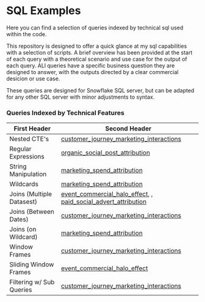 # SQL Examples
Here you can find a selection of queries indexed by technical sql used within the code. 

This repository is designed to offer a quick glance at my sql capabilities with a selection of scripts. A brief overview has been provided at the start of each query with a theoretical scenario and use case for the output of each query. ALl queries have a specific business question they are designed to answer, with the outputs directed by a clear commercial desicion or use case.

These queries are designed for Snowflake SQL server, but can be adapted for any other SQL server with minor adjustments to syntax.

### Queries Indexed by Technical Features

| First Header  | Second Header |
| ------------- | ------------- |
| Nested CTE's  | [customer_journey_marketing_interactions](customer_journey_marketing_interactions.sql)  |
| Regular Expressions  | [organic_social_post_attribution](organic_social_post_attribution.sql)  |
| String Manipulation  | [marketing_spend_attribution](marketing_spend_attribution)  |
| Wildcards  | [marketing_spend_attribution](marketing_spend_attribution) |
| Joins (Multiple Datasest)  | [event_commercial_halo_effect](event_commercial_halo_effect.sql), , [paid_social_advert_attribution](paid_social_advert_attribution.sql) |
| Joins (Between Dates) | [customer_journey_marketing_interactions](customer_journey_marketing_interactions.sql) |
| Joins (on Wildcard) | [marketing_spend_attribution](marketing_spend_attribution)  |
| Window Frames | [customer_journey_marketing_interactions](customer_journey_marketing_interactions.sql) |
| Sliding Window Frames | [event_commercial_halo_effect](event_commercial_halo_effect.sql)  |
| Filtering w/ Sub Queries | [customer_journey_marketing_interactions](customer_journey_marketing_interactions.sql) |


